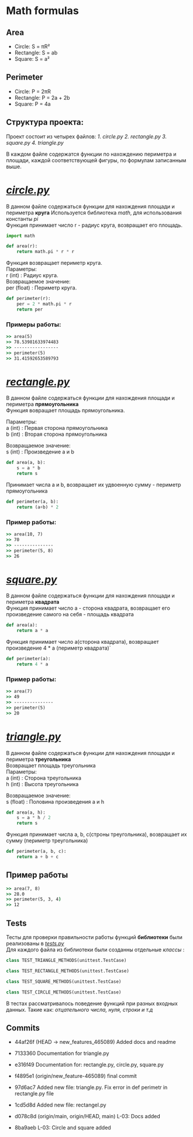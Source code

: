 # Math formulas
## Area
- Circle: S = πR²
- Rectangle: S = ab
- Square: S = a²

## Perimeter
- Circle: P = 2πR
- Rectangle: P = 2a + 2b
- Square: P = 4a


## Структура проекта:
Проект состоит из четырех файлов:
	_1_. _circle.py
	2. rectangle.py
	3. square.py
	4. triangle.py_
	
В каждом файле содержатся функции по нахождению периметра и площади, каждой соответствующей фигуры, по формулам записанным выше. 
# _[circle.py](../circle.py)_

В данном файле содержаться функции для нахождения площади и периметра **круга**
Используется библиотека _math_, для использования константы $pi$ \
Функция принимает число r - радиус круга, возвращает его площадь.

```python
import math

def area(r):
	return math.pi * r * r
```
Функция возвращает периметр круга.\
Параметры:\
r (int) : Радиус круга.\
Возвращаемое значение:\
per (float) : Периметр круга.
```py
def perimeter(r):
	per = 2 * math.pi * r
	return per
```
### Примеры работы:
```cmd
>> area(5)
>> 78.53981633974483
>> -----------------
>> perimeter(5)
>> 31.41592653589793
```

# _[rectangle.py](../rectangle.py)_

В данном файле содержаться функции для нахождения площади и периметра **прямоугольника**\
Функция вовращает площадь прямоугольника.

Параметры: \
	a (int) : Первая сторона прямоугольника \
	b (int) : Вторая сторона прямоугольника  

Возвращаемое значение: \
	s (int) : Произведение a и b 

```python
def area(a, b):
	s = a * b
	return s
```

Принимает числа a и b, возвращает их удвоенную сумму - периметр прямоугольника
```python
def perimeter(a, b):
	return (a+b) * 2
```
### Пример работы:
```cmd
>> area(10, 7)
>> 70
>> ---------------
>> perimeter(5, 8)
>> 26
```

# _[square.py](../square.py)_

В данном файле содержаться функции для нахождения площади и периметра **квадрата** \
Функция принимает число a - сторона квадрата, возвращает его произведение самого на себя - площадь квадрата 
```python
def area(a):
	return a * a
```
Функция принимает число a(сторона квадрата), возвращает произведение 4 * a (периметр квадрата)`
  
```python
def perimeter(a):
	return 4 * a
```
### Пример работы:
```cmd
>> area(7)
>> 49
>> ---------------
>> perimeter(5)
>> 20
```

# _[triangle.py](../triangle.py)_

В данном файле содержаться функции для нахождения площади и периметра **треугольника**\
Возвращает площадь треугольника\
Параметры:\
a (int) : Сторона треугольника\
h (int) : Высота треугольника

Возвращаемое значение:\
s (float) : Половина произведения a и h
```python
def area(a, h):
	s = a * h / 2
	return s
```
Функция принимает числа a, b, c(строны треугольника), возвращает их сумму (периметр треугольника)
```py
def perimeter(a, b, c):
	return a + b + c
```
## Пример работы
```cmd
>> area(7, 8)
>> 28.0
>> perimeter(5, 3, 4)
>> 12
```

## Tests
Тесты для проверки правильности работы функций **библиотеки** были реализованы  в _[tests.py](../tests.py)_\
Для каждого файла из библиотеки были созданны отдельные _классы_ :

```py
class TEST_TRIANGLE_METHODS(unittest.TestCase)
```
```py
class TEST_RECTANGLE_METHODS(unittest.TestCase)
```
```py
class TEST_SQUARE_METHODS(unittest.TestCase)
```
```py
class TEST_CIRCLE_METHODS(unittest.TestCase)
```

В тестах рассматривалось поведение функций при разных входных данных.
Такие как: *отцательного числа, нуля, строки и т.д*



## Commits

* 44af26f (HEAD -> new_features_465089) Added docs and readme
* 7133360 Documentation for triangle.py
* e316f49 Documentation for: rectangle.py, circle.py, square.py

* f4895e1 (origin/new_feature-465089) final commit
* 97d6ac7 Added new file: triangle.py. Fix error in def perimetr in rectangle.py file
* 1cd5d8d Added new file: rectangel.py
* d078c8d (origin/main, origin/HEAD, main) L-03: Docs added
* 8ba9aeb L-03: Circle and square added
